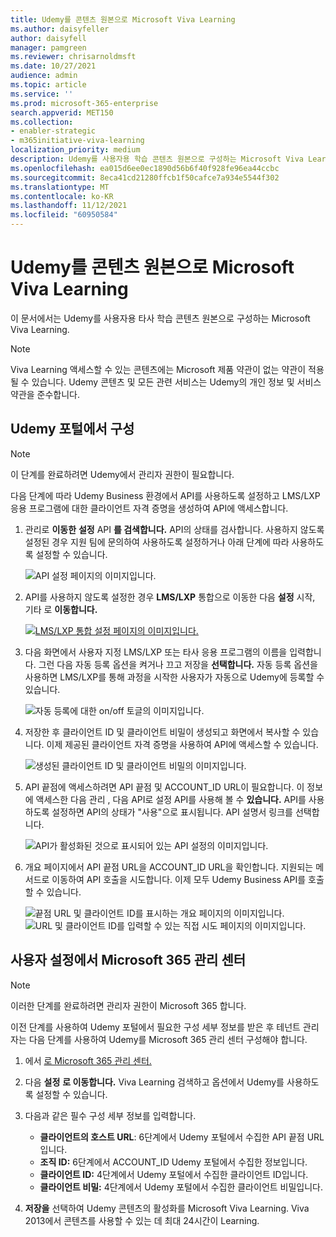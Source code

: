 ```yaml
---
title: Udemy를 콘텐츠 원본으로 Microsoft Viva Learning
ms.author: daisyfeller
author: daisyfell
manager: pamgreen
ms.reviewer: chrisarnoldmsft
ms.date: 10/27/2021
audience: admin
ms.topic: article
ms.service: ''
ms.prod: microsoft-365-enterprise
search.appverid: MET150
ms.collection:
- enabler-strategic
- m365initiative-viva-learning
localization_priority: medium
description: Udemy를 사용자용 학습 콘텐츠 원본으로 구성하는 Microsoft Viva Learning.
ms.openlocfilehash: ea015d6ee0ec1890d56b6f40f928fe96ea44ccbc
ms.sourcegitcommit: 8eca41cd21280ffcb1f50cafce7a934e5544f302
ms.translationtype: MT
ms.contentlocale: ko-KR
ms.lasthandoff: 11/12/2021
ms.locfileid: "60950584"
---
```

# <a name="configure-udemy-as-a-content-source-for-microsoft-viva-learning"></a>Udemy를 콘텐츠 원본으로 Microsoft Viva Learning

이 문서에서는 Udemy를 사용자용 타사 학습 콘텐츠 원본으로 구성하는 Microsoft Viva Learning.

>[!NOTE]
>Viva Learning 액세스할 수 있는 콘텐츠에는 Microsoft 제품 약관이 없는 약관이 적용될 수 있습니다. Udemy 콘텐츠 및 모든 관련 서비스는 Udemy의 개인 정보 및 서비스 약관을 준수합니다.

## <a name="configure-in-your-udemy-portal"></a>Udemy 포털에서 구성

>[!NOTE]
>이 단계를 완료하려면 Udemy에서 관리자 권한이 필요합니다.

다음 단계에 따라 Udemy Business 환경에서 API를 사용하도록 설정하고 LMS/LXP 응용 프로그램에 대한 클라이언트 자격 증명을 생성하여 API에 액세스합니다.

1. 관리로 **이동한** **설정** API **를 검색합니다.** API의 상태를 검사합니다. 사용하지 않도록 설정된 경우 지원 팀에 문의하여 사용하도록 설정하거나 아래 단계에 따라 사용하도록 설정할 수 있습니다.

    ![API 설정 페이지의 이미지입니다.](../media/learning/udemy-1.png)

2. API를 사용하지 않도록 설정한 경우 **LMS/LXP** 통합으로 이동한 다음 **설정** 시작, 기타 로 **이동합니다.**

    [![LMS/LXP 통합 설정 페이지의 이미지입니다.](../media/learning/udemy-2small.png)](../media/learning/udemy-2.png#lightbox)

3. 다음 화면에서 사용자 지정 LMS/LXP 또는 타사 응용 프로그램의 이름을 입력합니다. 그런 다음 자동 등록 옵션을 켜거나 끄고 저장을 **선택합니다.** 자동 등록 옵션을 사용하면 LMS/LXP를 통해 과정을 시작한 사용자가 자동으로 Udemy에 등록할 수 있습니다.

    ![자동 등록에 대한 on/off 토글의 이미지입니다.](../media/learning/udemy-3.png)

4. 저장한 후 클라이언트 ID 및 클라이언트 비밀이 생성되고 화면에서 복사할 수 있습니다. 이제 제공된 클라이언트 자격 증명을 사용하여 API에 액세스할 수 있습니다.

    ![생성된 클라이언트 ID 및 클라이언트 비밀의 이미지입니다.](../media/learning/udemy-4.png)

5. API 끝점에 액세스하려면 API 끝점 및 ACCOUNT_ID URL이 필요합니다. 이 정보에 액세스한 다음 관리 , 다음 API로 설정 API를 사용해 볼 수 **있습니다.**  API를 사용하도록 설정하면 API의 상태가 "사용"으로 표시됩니다. API 설명서 링크를 선택합니다.

    ![API가 활성화된 것으로 표시되어 있는 API 설정의 이미지입니다.](../media/learning/udemy-5.png)

6. 개요 페이지에서 API 끝점 URL을 ACCOUNT_ID URL을 확인합니다. 지원되는 메서드로 이동하여 API 호출을 시도합니다. 이제 모두 Udemy Business API를 호출할 수 있습니다.

    ![끝점 URL 및 클라이언트 ID를 표시하는 개요 페이지의 이미지입니다.](../media/learning/udemy-6.png)
    ![URL 및 클라이언트 ID를 입력할 수 있는 직접 시도 페이지의 이미지입니다.](../media/learning/udemy-7.png)

## <a name="configure-in-your-microsoft-365-admin-center"></a>사용자 설정에서 Microsoft 365 관리 센터

>[!NOTE]
>이러한 단계를 완료하려면 관리자 권한이 Microsoft 365 합니다.

이전 단계를 사용하여 Udemy 포털에서 필요한 구성 세부 정보를 받은 후 테넌트 관리자는 다음 단계를 사용하여 Udemy를 Microsoft 365 관리 센터 구성해야 합니다.

1. 에서 [로 Microsoft 365 관리 센터.](https://admin.microsoft.com)

2. 다음 **설정** **로 이동합니다.** Viva Learning 검색하고 옵션에서 Udemy를 사용하도록 설정할 수 있습니다.

3. 다음과 같은 필수 구성 세부 정보를 입력합니다.

    - **클라이언트의 호스트 URL**: 6단계에서 Udemy 포털에서 수집한 API 끝점 URL입니다.
    - **조직 ID:** 6단계에서 ACCOUNT_ID Udemy 포털에서 수집한 정보입니다.
    - **클라이언트 ID:** 4단계에서 Udemy 포털에서 수집한 클라이언트 ID입니다.
    - **클라이언트 비밀:** 4단계에서 Udemy 포털에서 수집한 클라이언트 비밀입니다.

4. **저장을** 선택하여 Udemy 콘텐츠의 활성화를 Microsoft Viva Learning. Viva 2013에서 콘텐츠를 사용할 수 있는 데 최대 24시간이 Learning.
